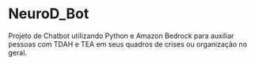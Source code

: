 # NeuroD_Bot
 Projeto de Chatbot utilizando Python e Amazon Bedrock para auxiliar pessoas com TDAH e TEA em seus quadros de crises ou organização no geral.
